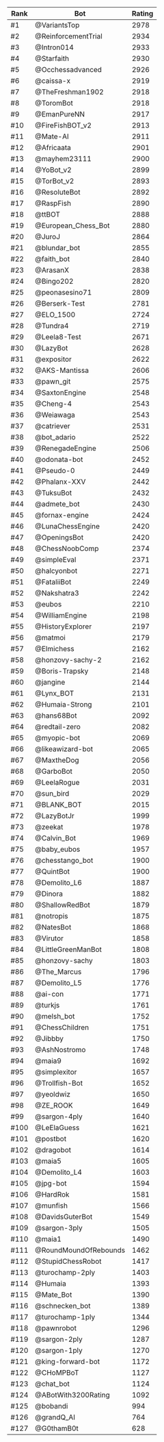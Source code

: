 Rank|Bot|Rating
---|---|---
#1|@VariantsTop|2978
#2|@ReinforcementTrial|2934
#3|@Intron014|2933
#4|@Starfaith|2930
#5|@Occhessadvanced|2926
#6|@caissa-x|2919
#7|@TheFreshman1902|2918
#8|@ToromBot|2918
#9|@EmanPureNN|2917
#10|@FireFishBOT_v2|2913
#11|@Mate-AI|2911
#12|@Africaata|2901
#13|@mayhem23111|2900
#14|@YoBot_v2|2899
#15|@TorBot_v2|2893
#16|@ResoluteBot|2892
#17|@RaspFish|2890
#18|@ttBOT|2888
#19|@European_Chess_Bot|2880
#20|@JuroJ|2864
#21|@blundar_bot|2855
#22|@faith_bot|2840
#23|@ArasanX|2838
#24|@Bingo202|2820
#25|@peonasesino71|2809
#26|@Berserk-Test|2781
#27|@ELO_1500|2724
#28|@Tundra4|2719
#29|@Leela8-Test|2671
#30|@LazyBot|2628
#31|@expositor|2622
#32|@AKS-Mantissa|2606
#33|@pawn_git|2575
#34|@SaxtonEngine|2548
#35|@Cheng-4|2543
#36|@Weiawaga|2543
#37|@catriever|2531
#38|@bot_adario|2522
#39|@RenegadeEngine|2506
#40|@odonata-bot|2452
#41|@Pseudo-0|2449
#42|@Phalanx-XXV|2442
#43|@TuksuBot|2432
#44|@admete_bot|2430
#45|@fornax-engine|2424
#46|@LunaChessEngine|2420
#47|@OpeningsBot|2420
#48|@ChessNoobComp|2374
#49|@simpleEval|2371
#50|@halcyonbot|2271
#51|@FataliiBot|2249
#52|@Nakshatra3|2242
#53|@eubos|2210
#54|@WilliamEngine|2198
#55|@HistoryExplorer|2197
#56|@matmoi|2179
#57|@Elmichess|2162
#58|@honzovy-sachy-2|2162
#59|@Boris-Trapsky|2148
#60|@jangine|2144
#61|@Lynx_BOT|2131
#62|@Humaia-Strong|2101
#63|@hans68Bot|2092
#64|@redtail-zero|2082
#65|@myopic-bot|2069
#66|@likeawizard-bot|2065
#67|@MaxtheDog|2056
#68|@GarboBot|2050
#69|@LeelaRogue|2031
#70|@sun_bird|2029
#71|@BLANK_BOT|2015
#72|@LazyBotJr|1999
#73|@zeekat|1978
#74|@Calvin_Bot|1969
#75|@baby_eubos|1957
#76|@chesstango_bot|1900
#77|@QuintBot|1900
#78|@Demolito_L6|1887
#79|@Dinora|1882
#80|@ShallowRedBot|1879
#81|@notropis|1875
#82|@NatesBot|1868
#83|@Virutor|1858
#84|@LittleGreenManBot|1808
#85|@honzovy-sachy|1803
#86|@The_Marcus|1796
#87|@Demolito_L5|1776
#88|@ai-con|1771
#89|@turkjs|1761
#90|@melsh_bot|1752
#91|@ChessChildren|1751
#92|@Jibbby|1750
#93|@AshNostromo|1748
#94|@maia9|1692
#95|@simplexitor|1657
#96|@Trollfish-Bot|1652
#97|@yeoldwiz|1650
#98|@ZE_ROOK|1649
#99|@sargon-4ply|1640
#100|@LeElaGuess|1621
#101|@postbot|1620
#102|@dragobot|1614
#103|@maia5|1605
#104|@Demolito_L4|1603
#105|@jpg-bot|1594
#106|@HardRok|1581
#107|@munfish|1566
#108|@DavidsGuterBot|1549
#109|@sargon-3ply|1505
#110|@maia1|1490
#111|@RoundMoundOfRebounds|1462
#112|@StupidChessRobot|1417
#113|@turochamp-2ply|1403
#114|@Humaia|1393
#115|@Mate_Bot|1390
#116|@schnecken_bot|1389
#117|@turochamp-1ply|1344
#118|@pawnrobot|1296
#119|@sargon-2ply|1287
#120|@sargon-1ply|1270
#121|@king-forward-bot|1172
#122|@CHoMPBoT|1127
#123|@chat_bot|1124
#124|@ABotWith3200Rating|1092
#125|@bobandi|994
#126|@grandQ_AI|764
#127|@G0thamB0t|628
